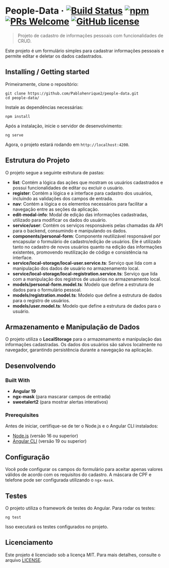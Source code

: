 
# People-Data &middot; [![Build Status](https://img.shields.io/travis/npm/npm/latest.svg?style=flat-square)](https://travis-ci.org/npm/npm) [![npm](https://img.shields.io/npm/v/npm.svg?style=flat-square)](https://www.npmjs.com/package/npm) [![PRs Welcome](https://img.shields.io/badge/PRs-welcome-brightgreen.svg?style=flat-square)](http://makeapullrequest.com) [![GitHub license](https://img.shields.io/badge/license-MIT-blue.svg?style=flat-square)](https://github.com/your/your-project/blob/master/LICENSE)
> Projeto de cadastro de informações pessoais com funcionalidades de CRUD.

Este projeto é um formulário simples para cadastrar informações pessoais e permite editar e deletar os dados cadastrados.

## Installing / Getting started

Primeiramente, clone o repositório:

```shell
git clone https://github.com/Pablohenrique2/people-data.git
cd people-data/
```

Instale as dependências necessárias:

```shell
npm install
```

Após a instalação, inicie o servidor de desenvolvimento:

```shell
ng serve
```

Agora, o projeto estará rodando em `http://localhost:4200`.

## Estrutura do Projeto

O projeto segue a seguinte estrutura de pastas:

- **list**: Contém a lógica das ações que mostram os usuários cadastrados e possui funcionalidades de editar ou excluir o usuário.
- **register**: Contém a lógica e a interface para cadastro dos usuários, incluindo as validações dos campos de entrada.
- **nav**:  Contém a lógica e os elementos necessários para facilitar a navegação entre as seções da aplicação.
- **edit-modal-info**: Modal de edição das informações cadastradas, utilizado para modificar os dados do usuário.
- **service/user**: Contém os serviços responsáveis pelas chamadas da API para o backend, consumindo e manipulando os dados.
- **components/personal-form**: Componente reutilizável responsável por encapsular o formulário de cadastro/edição de usuários. Ele é utilizado tanto no cadastro de novos usuários quanto na edição das informações existentes, promovendo reutilização de código e consistência na interface.
- **service/local-storage/local-user.service.ts**: Serviço que lida com a manipulação dos dados de usuário no armazenamento local.
- **service/local-storage/local-registration.service.ts**: Serviço que lida com a manipulação dos registros de usuários no armazenamento local.
- **models/personal-form.model.ts**:  Modelo que define a estrutura de dados para o formulário pessoal.
- **models/registration.model.ts**: Modelo que define a estrutura de dados para o registro de usuários.
- **models/user.model.ts**: Modelo que define a estrutura de dados para o usuário.

## Armazenamento e Manipulação de Dados

O projeto utiliza o **LocalStorage** para o armazenamento e manipulação das informações cadastradas. Os dados dos usuários são salvos localmente no navegador, garantindo persistência durante a navegação na aplicação.

## Desenvolvendo

### Built With
- **Angular 19**
- **ngx-mask** (para mascarar campos de entrada)
- **sweetalert2** (para mostrar alertas interativos)

### Prerequisites

Antes de iniciar, certifique-se de ter o Node.js e o Angular CLI instalados:

- [Node.js](https://nodejs.org/) (versão 16 ou superior)
- [Angular CLI](https://angular.io/cli) (versão 19 ou superior)

## Configuração

Você pode configurar os campos do formulário para aceitar apenas valores válidos de acordo com os requisitos do cadastro. A máscara de CPF e telefone pode ser configurada utilizando o `ngx-mask`.

## Testes

O projeto utiliza o framework de testes do Angular. Para rodar os testes:

```shell
ng test
```

Isso executará os testes configurados no projeto.

## Licenciamento

Este projeto é licenciado sob a licença MIT. Para mais detalhes, consulte o arquivo [LICENSE](https://github.com/your/people-data/blob/master/LICENSE).
